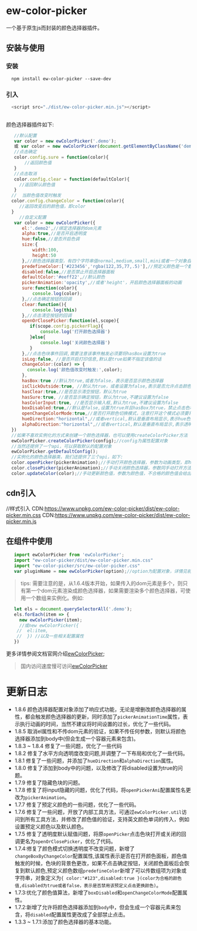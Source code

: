 # ew-color-picker

一个基于原生js而封装的颜色选择器插件。

## 安装与使用

### 安装
```
  npm install ew-color-picker --save-dev

```
### 引入

```js
  <script src="./dist/ew-color-picker.min.js"></script>
  
```

颜色选择器插件如下:

```js
   //默认配置
   var color = new ewColorPicker('.demo');
   或 var color = new ewColorPicker(document.getElementByClassName('demo'));
   //点击确定
   color.config.sure = function(color){
       //返回颜色值
   }
   //点击取消
   color.config.clear = function(defaultColor){
     //返回默认颜色值
   }
  //  当颜色值改变时触发
  color.config.changeColor = function(color){
     //返回改变后的颜色值，即color
  }
     //自定义配置
   var color = new ewColorPicker({
      el:'.demo2',//绑定选择器的dom元素
      alpha:true,//是否开启透明度
      hue:false,//是否开启色调
      size:{
          width:100,
          height:50
      },//颜色选择器类型，有四个字符串值normal,medium,small,mini或者一个对象自定义宽高
      predefineColor:['#223456','rgba(122,35,77,.5)'],//预定义颜色是一个数组
      disabled:false,//是否禁止开启选择器面板
      defaultColor:'#eeff22',//默认颜色
      pickerAnimation:'opacity',//或者'height'，开启颜色选择器面板的动画
      sure:function(color){
          console.log(color);
      },//点击确定按钮的回调
      clear:function(){
          console.log(this)
      },//点击清空按钮的回调
      openOrClosePicker:function(el,scope){
         if(scope.config.pickerFlag){
             console.log('打开颜色选择器')
         }else{
             console.log('关闭颜色选择器')
         }
      },//点击色块事件回调,需要注意该事件触发必须要将hasBox设置为true
      isLog:false, //是否开启打印信息,默认是true如果不指定该值的话
      changeColor:(color) => {
        console.log('颜色值改变时触发:',color);
      },
      hasBox:true //默认为true,或者为false，表示是否显示颜色选择器
      isClickOutside:true, //默认为true，或者设置为false,表示是否允许点击颜色选择器区域之外关闭颜色选择器
      hasClear:true,//是否显示清空按钮，默认为true
      hasSure:true, //是否显示确定按钮，默认为true,不建议设置为false
      hasColorInput:true, //是否显示输入框,默认为true,不建议设置为false
      boxDisabled:true,//默认是false,设置为true并且hasBox为true，禁止点击色块打开颜色选择器
      openChangeColorMode:true,//是否打开颜色切换模式，注意打开这个模式必须要将alpha和hue设置为true
      hueDirection:"horizontal",//或者vertical,默认是垂直布局显示,表示hue色阶柱是水平还是垂直布局显示
      alphaDirection:"horizontal",//或者vertical,默认是垂直布局显示,表示透明度柱是水平还是垂直布局显示
  })
  //如果不喜欢实例化的方式来创建一个颜色选择器，也可以使用createColorPicker方法
  ewColorPicker.createColorPicker(config);//config为属性配置对象
  //当然还提供了一个api，可以获取默认的配置对象
  ewColorPicker.getDefaultConfig();
  //实例化的颜色选择器类，我们还提供了三个api，如下:
  color.openPicker(pickerAnimation);//手动打开颜色选择器，参数为动画类型，即height或opacity
  color.closePicker(pickerAnimation);//手动关闭颜色选择器，参数同手动打开方法一样
  color.updateColor(color);//手动更新颜色值，参数为颜色值，不合格的颜色值会给出错误提示,并且颜色选择器面板要处于开启状态
```

## cdn引入
//样式引入
CDN:https://www.unpkg.com/ew-color-picker/dist/ew-color-picker.min.css
CDN:https://www.unpkg.com/ew-color-picker/dist/ew-color-picker.min.js

## 在组件中使用


```js
   import ewColorPicker from 'ewColorPicker';
   import "ew-color-picker/dist/ew-color-picker.min.css"
   import "ew-color-picker/src/ew-color-picker.css"
   var pluginName = new ewColorPicker(option);//option为配置对象，详情见前述

```
> tips: 需要注意的是，从1.6.4版本开始，如果传入的dom元素是多个，则只有第一个dom元素渲染成颜色选择器，如果需要渲染多个颜色选择器，可使用一个数组来实例化。例如:
```js
   let els = document.querySelectorAll('.demo');
   els.forEach(item => {
     new ewColorPicker(item);
     //或new ewColorPicker({
    //  el:item,
    //  }) //以及一些相关配置属性
   })
```

更多详情参阅文档官网介绍[ewColorPicker](https://eveningwater.github.io/ew-color-picker/);

> 国内访问速度慢可访问[ewColorPicker](https://eveningwater.gitee.io/ew-color-picker/)

# 更新日志

* 1.8.6 颜色选择器配置对象添加了响应式功能，无论是增删改颜色选择器的属性，都会触发颜色选择器的更新，同时添加了`pickerAnimationTime`属性，表示执行动画的时间，当然不建议将时间设置的过长，优化了一些代码。
* 1.8.5 取消el属性和不传dom元素的验证，如果不传任何参数，则默认将颜色选择器添加到body中(但会生成一个容器元素来包含)。
* 1.8.3 ~ 1.8.4 修复了一些问题，优化了一些代码
* 1.8.2 修复了水平方向透明度改变问题,并调整了一下布局和优化了一些代码。
* 1.8.1 修复了一些问题，并添加了`hueDirection`和`alphaDirection`属性。
* 1.8.0 修复了添加到body中的问题，以及修改了将disabled设置为true的问题。
* 1.7.9 修复了隐藏色块的问题。
* 1.7.8 修复了将input隐藏的问题，优化了代码，将`openPickerAni`配置属性名更改为`pickerAnimation`。
* 1.7.7 修复了预定义颜色的一些问题，优化了一些代码。
* 1.7.6 修复了一些问题，开放了内部工具方法，可通过`ewColorPicker.util`访问到所有工具方法，并修改了颜色值的验证，支持英文颜色单词的传入，例如设置预定义颜色以及默认颜色。
* 1.7.5 修复了透明度默认赋值问题，将原`openPicker`点击色块打开或关闭的回调更名为`openOrClosePicker`，优化了代码。
* 1.7.4:修复了颜色模式切换透明度不改变问题，新增了`changeBoxByChangeColor`配置属性,该属性表示是否在打开颜色面板，颜色值触发的时候，色块的背景色更改，如果不点击确定按钮，关闭颜色面板后会恢复到默认颜色,预定义颜色数组`predefineColor`新增了可以传数组项为对象或字符串，对象定义为`{ color:"#123",disabled:true }(color为合格的颜色值,disabled为true或者false，表示是否禁用该预定义点击更换颜色)`。
* 1.7.3:优化了颜色值算法，新增了`boxDisabled`和`openChangeColorMode`配置属性。
* 1.7.2:新增了允许将颜色选择器添加到`body`中，但会生成一个容器元素来包含，将`disabled`配置属性更改成了全部禁止点击。
* 1.3.3 ~ 1.7.1:添加了颜色选择器的基本功能。
